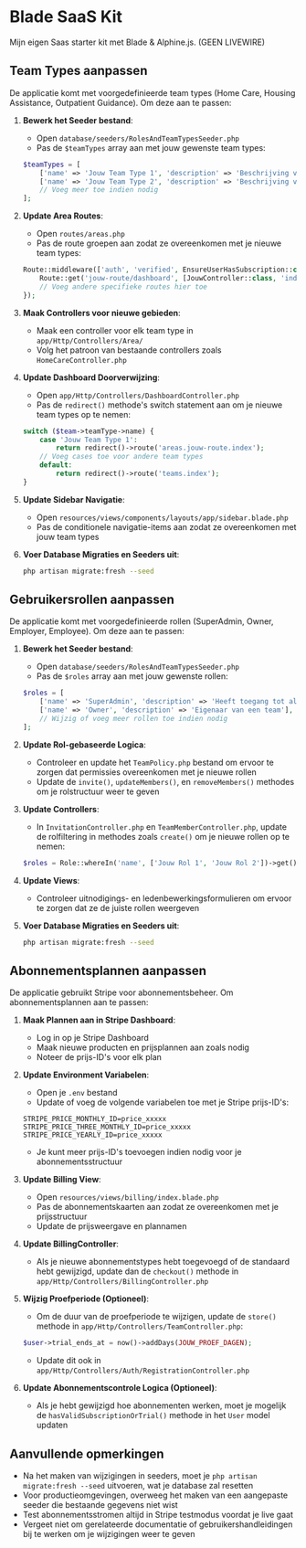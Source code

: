 # Blade SaaS Kit

Mijn eigen Saas starter kit met Blade & Alphine.js. (GEEN LIVEWIRE)

## Team Types aanpassen

De applicatie komt met voorgedefinieerde team types (Home Care, Housing Assistance, Outpatient Guidance). Om deze aan te passen:

1. **Bewerk het Seeder bestand**:
   - Open `database/seeders/RolesAndTeamTypesSeeder.php`
   - Pas de `$teamTypes` array aan met jouw gewenste team types:
   ```php
   $teamTypes = [
       ['name' => 'Jouw Team Type 1', 'description' => 'Beschrijving voor team type 1'],
       ['name' => 'Jouw Team Type 2', 'description' => 'Beschrijving voor team type 2'],
       // Voeg meer toe indien nodig
   ];
   ```

2. **Update Area Routes**:
   - Open `routes/areas.php`
   - Pas de route groepen aan zodat ze overeenkomen met je nieuwe team types:
   ```php
   Route::middleware(['auth', 'verified', EnsureUserHasSubscription::class, EnsureTeamTypeMatches::class . ':Jouw Team Type 1'])->group(function () {
       Route::get('jouw-route/dashboard', [JouwController::class, 'index'])->name('areas.jouw-route.index');
       // Voeg andere specifieke routes hier toe
   });
   ```

3. **Maak Controllers voor nieuwe gebieden**:
   - Maak een controller voor elk team type in `app/Http/Controllers/Area/`
   - Volg het patroon van bestaande controllers zoals `HomeCareController.php`

4. **Update Dashboard Doorverwijzing**:
   - Open `app/Http/Controllers/DashboardController.php`
   - Pas de `redirect()` methode's switch statement aan om je nieuwe team types op te nemen:
   ```php
   switch ($team->teamType->name) {
       case 'Jouw Team Type 1':
           return redirect()->route('areas.jouw-route.index');
       // Voeg cases toe voor andere team types
       default:
           return redirect()->route('teams.index');
   }
   ```

5. **Update Sidebar Navigatie**:
   - Open `resources/views/components/layouts/app/sidebar.blade.php`
   - Pas de conditionele navigatie-items aan zodat ze overeenkomen met jouw team types

6. **Voer Database Migraties en Seeders uit**:
   ```bash
   php artisan migrate:fresh --seed
   ```

## Gebruikersrollen aanpassen

De applicatie komt met voorgedefinieerde rollen (SuperAdmin, Owner, Employer, Employee). Om deze aan te passen:

1. **Bewerk het Seeder bestand**:
   - Open `database/seeders/RolesAndTeamTypesSeeder.php`
   - Pas de `$roles` array aan met jouw gewenste rollen:
   ```php
   $roles = [
       ['name' => 'SuperAdmin', 'description' => 'Heeft toegang tot alles'],
       ['name' => 'Owner', 'description' => 'Eigenaar van een team'],
       // Wijzig of voeg meer rollen toe indien nodig
   ];
   ```

2. **Update Rol-gebaseerde Logica**:
   - Controleer en update het `TeamPolicy.php` bestand om ervoor te zorgen dat permissies overeenkomen met je nieuwe rollen
   - Update de `invite()`, `updateMembers()`, en `removeMembers()` methodes om je rolstructuur weer te geven

3. **Update Controllers**:
   - In `InvitationController.php` en `TeamMemberController.php`, update de rolfiltering in methodes zoals `create()` om je nieuwe rollen op te nemen:
   ```php
   $roles = Role::whereIn('name', ['Jouw Rol 1', 'Jouw Rol 2'])->get();
   ```

4. **Update Views**:
   - Controleer uitnodigings- en ledenbewerkingsformulieren om ervoor te zorgen dat ze de juiste rollen weergeven

5. **Voer Database Migraties en Seeders uit**:
   ```bash
   php artisan migrate:fresh --seed
   ```

## Abonnementsplannen aanpassen

De applicatie gebruikt Stripe voor abonnementsbeheer. Om abonnementsplannen aan te passen:

1. **Maak Plannen aan in Stripe Dashboard**:
   - Log in op je Stripe Dashboard
   - Maak nieuwe producten en prijsplannen aan zoals nodig
   - Noteer de prijs-ID's voor elk plan

2. **Update Environment Variabelen**:
   - Open je `.env` bestand
   - Update of voeg de volgende variabelen toe met je Stripe prijs-ID's:
   ```
   STRIPE_PRICE_MONTHLY_ID=price_xxxxx
   STRIPE_PRICE_THREE_MONTHLY_ID=price_xxxxx
   STRIPE_PRICE_YEARLY_ID=price_xxxxx
   ```
   - Je kunt meer prijs-ID's toevoegen indien nodig voor je abonnementsstructuur

3. **Update Billing View**:
   - Open `resources/views/billing/index.blade.php`
   - Pas de abonnementskaarten aan zodat ze overeenkomen met je prijsstructuur
   - Update de prijsweergave en plannamen

4. **Update BillingController**:
   - Als je nieuwe abonnementstypes hebt toegevoegd of de standaard hebt gewijzigd, update dan de `checkout()` methode in `app/Http/Controllers/BillingController.php`

5. **Wijzig Proefperiode (Optioneel)**:
   - Om de duur van de proefperiode te wijzigen, update de `store()` methode in `app/Http/Controllers/TeamController.php`:
   ```php
   $user->trial_ends_at = now()->addDays(JOUW_PROEF_DAGEN);
   ```
   - Update dit ook in `app/Http/Controllers/Auth/RegistrationController.php`

6. **Update Abonnementscontrole Logica (Optioneel)**:
   - Als je hebt gewijzigd hoe abonnementen werken, moet je mogelijk de `hasValidSubscriptionOrTrial()` methode in het `User` model updaten

## Aanvullende opmerkingen

- Na het maken van wijzigingen in seeders, moet je `php artisan migrate:fresh --seed` uitvoeren, wat je database zal resetten
- Voor productieomgevingen, overweeg het maken van een aangepaste seeder die bestaande gegevens niet wist
- Test abonnementsstromen altijd in Stripe testmodus voordat je live gaat
- Vergeet niet om gerelateerde documentatie of gebruikershandleidingen bij te werken om je wijzigingen weer te geven

